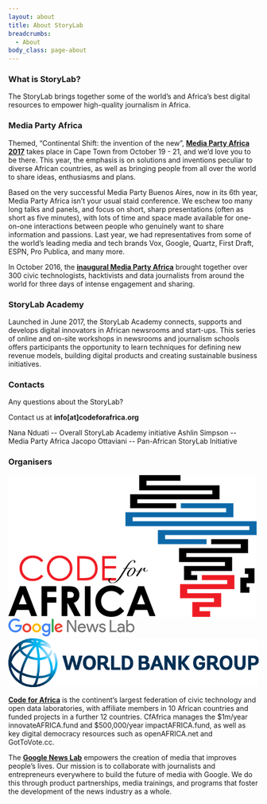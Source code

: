 ```yaml
---
layout: about
title: About StoryLab
breadcrumbs:
  - About
body_class: page-about
---
```


### What is StoryLab?

The StoryLab brings together some of the world’s and Africa’s best digital resources to empower high-quality journalism in Africa.
 
### Media Party Africa

Themed, “Continental Shift: the invention of the new”, [**Media Party Africa 2017**](https://mediaparty.codeforafrica.org/) takes place in Cape Town from October 19 - 21, and we’d love you to be there. This year, the emphasis is on solutions and inventions peculiar to diverse African countries, as well as bringing people from all over the world to share ideas, enthusiasms and plans.

Based on the very successful Media Party Buenos Aires, now in its 6th year, Media Party Africa isn’t your usual staid conference. We eschew too many long talks and panels, and focus on short, sharp presentations (often as short as five minutes), with lots of time and space made available for one-on-one interactions between people who genuinely want to share information and passions. Last year, we had representatives from some of the world’s leading media and tech brands Vox, Google, Quartz, First Draft, ESPN, Pro Publica, and many more.

In October 2016, the [**inaugural Media Party Africa**](https://medium.com/code-for-africa/africa-is-not-a-newsroom-media-party-africa-ea5d1cc91ffc) brought together over 300 civic technologists, hacktivists and data journalists from around the world for three days of intense engagement and sharing.
 
### StoryLab Academy

Launched in June 2017, the StoryLab Academy connects, supports and develops digital innovators in African newsrooms and start-ups. This series of online and on-site workshops in newsrooms and journalism schools offers participants the opportunity to learn techniques for defining new revenue models, building digital products and creating sustainable business initiatives.


### Contacts


Any questions about the StoryLab?

Contact us at **info[at]codeforafrica.org**

Nana Nduati -- Overall StoryLab Academy initiative
Ashlin Simpson -- Media Party Africa
Jacopo Ottaviani -- Pan-African StoryLab Initiative



### Organisers

![Code for Africa](/img/logos/powered-by/cfafrica.png)
![Google NewsLab](/img/logos/powered-by/google.png)
![World Bank](/img/logos/powered-by/worldbank.png)

  
[**Code for Africa**](https://codeforafrica.org/) is the continent’s largest federation of civic technology and open data laboratories, with affiliate members in 10 African countries and funded projects in a further 12 countries. CfAfrica manages the $1m/year innovateAFRICA.fund and $500,000/year impactAFRICA.fund, as well as key digital democracy resources such as openAFRICA.net and GotToVote.cc.

The [**Google News Lab**](https://newslab.withgoogle.com/) empowers the creation of media that improves people’s lives. Our mission is to collaborate with journalists and entrepreneurs everywhere to build the future of media with Google. We do this through product partnerships, media trainings, and programs that foster the development of the news industry as a whole.

